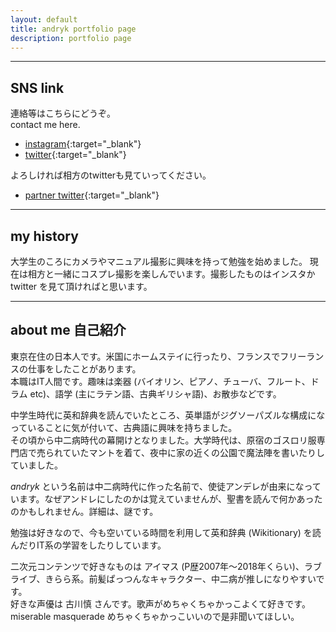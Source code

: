 ```yaml
---
layout: default
title: andryk portfolio page
description: portfolio page
---
```


---------------------------
## SNS link

連絡等はこちらにどうぞ。  
contact me here.

* [instagram](https://www.instagram.com/andrykph1/){:target="_blank"}
* [twitter](https://twitter.com/andrykph){:target="_blank"}

よろしければ相方のtwitterも見ていってください。
* [partner twitter](https://twitter.com/sirokuroandkiyu){:target="_blank"}

---------------------------
## my history

大学生のころにカメラやマニュアル撮影に興味を持って勉強を始めました。
現在は相方と一緒にコスプレ撮影を楽しんでいます。撮影したものはインスタか twitter を見て頂ければと思います。

---------------------------
## about me 自己紹介

東京在住の日本人です。米国にホームステイに行ったり、フランスでフリーランスの仕事をしたことがあります。  
本職はIT人間です。趣味は楽器 (バイオリン、ピアノ、チューバ、フルート、ドラム etc)、語学 (主にラテン語、古典ギリシャ語)、お散歩などです。

中学生時代に英和辞典を読んでいたところ、英単語がジグソーパズルな構成になっていることに気が付いて、古典語に興味を持ちました。  
その頃から中二病時代の幕開けとなりました。大学時代は、原宿のゴスロリ服専門店で売られていたマントを着て、夜中に家の近くの公園で魔法陣を書いたりしていました。

_andryk_ という名前は中二病時代に作った名前で、使徒アンデレが由来になっています。なぜアンドレにしたのかは覚えていませんが、聖書を読んで何かあったのかもしれません。詳細は、謎です。

勉強は好きなので、今も空いている時間を利用して英和辞典 (Wikitionary) を読んだりIT系の学習をしたりしています。

二次元コンテンツで好きなものは アイマス (P歴2007年～2018年くらい)、ラブライブ、きらら系。前髪ぱっつんなキャラクター、中二病が推しになりやすいです。  
好きな声優は 古川慎 さんです。歌声がめちゃくちゃかっこよくて好きです。miserable masquerade めちゃくちゃかっこいいので是非聞いてほしい。
